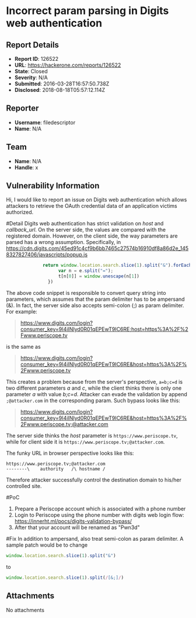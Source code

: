 # Incorrect param parsing in Digits web authentication

## Report Details
- **Report ID**: 126522
- **URL**: https://hackerone.com/reports/126522
- **State**: Closed
- **Severity**: N/A
- **Submitted**: 2016-03-28T16:57:50.738Z
- **Disclosed**: 2018-08-18T05:57:12.114Z

## Reporter
- **Username**: filedescriptor
- **Name**: N/A

## Team
- **Name**: N/A
- **Handle**: x

## Vulnerability Information
Hi,
I would like to report an issue on Digits web authentication which allows attackers to retrieve the OAuth credential data of an application victims authorized.

#Detail
Digits web authentication has strict validation on *host* and *callback_url*. On the server side, the values are compared with the registered domain. However, on the client side, the way parameters are parsed has a wrong assumption. Specifically, 
in https://cdn.digits.com/45ed91c4cf9b6bb7465c27574b16910df8a86d2e_1458327827406/javascripts/popup.js

```javascript
              return window.location.search.slice(1).split("&").forEach(function(e) {
                    var n = e.split("=");
                    t[n[0]] = window.unescape(n[1])
                })
```

The above code snippet is responsible to convert query string into parameters, which assumes that the param delimiter has to be ampersand (&). In fact, the server side also accepts semi-colon (;) as param delimiter. For example:
> https://www.digits.com/login?consumer_key=9I4iINIyd0R01qEPEwT9IC6RE;host=https%3A%2F%2Fwww.periscope.tv

is the same as 

> https://www.digits.com/login?consumer_key=9I4iINIyd0R01qEPEwT9IC6RE&host=https%3A%2F%2Fwww.periscope.tv

This creates a problem because from the server's perspective, ```a=b;c=d``` is two different parameters *a* and *c*, while the client thinks there is only one parameter *a* with value *b;c=d*. Attacker can evade the validation by append `;@attacker.com` in the corresponding param. Such bypass looks like this:

> https://www.digits.com/login?consumer_key=9I4iINIyd0R01qEPEwT9IC6RE&host=https%3A%2F%2Fwww.periscope.tv;@attacker.com

The server side thinks the  *host* parameter is ```https://www.periscope.tv```, while for client side it is ```https://www.periscope.tv;@attacker.com```.

The funky URL in browser perspective looks like this:

```
https://www.periscope.tv;@attacker.com
--------\    authority   /\ hostname /
```

Therefore attacker successfully control the destination domain to his/her controlled site.

#PoC
1. Prepare a Periscope account which is associated with a phone number
2. Login to Periscope using the phone number with digits web login flow: https://innerht.ml/pocs/digits-validation-bypass/
3. After that your account will be renamed as "Pwn3d"

#Fix
In addition to ampersand, also treat semi-colon as param delimiter. A sample patch would be to change
```javascript
window.location.search.slice(1).split("&")
```
to
```javascript
window.location.search.slice(1).split(/[&;]/)
```

## Attachments
No attachments
